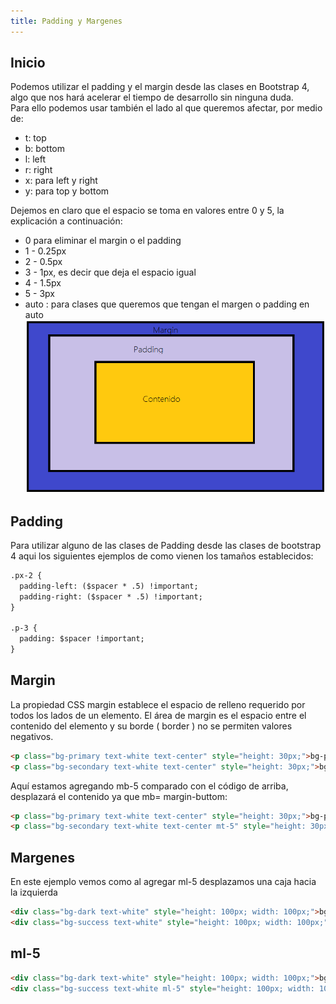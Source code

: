 ```yaml
---
title: Padding y Margenes
---
```

## Inicio
Podemos utilizar el padding y el margin desde las clases en Bootstrap 4, algo que nos hará acelerar el tiempo de desarrollo sin ninguna duda.   
Para ello podemos usar también el lado al que queremos afectar, por medio de:
- t: top
- b: bottom
- l: left
- r: right
- x: para left y right
- y: para top y bottom  

Dejemos en claro que el espacio se toma en valores entre 0 y 5, la explicación a continuación:
- 0 para eliminar el margin o el padding
- 1  - 0.25px
- 2  - 0.5px
- 3  - 1px, es decir que deja el espacio igual
- 4  - 1.5px
- 5  - 3px
- auto : para clases que queremos que tengan el margen o padding en auto
![](../../img/pading.png)

## Padding
Para utilizar alguno de las clases de Padding desde las clases de bootstrap 4 aqui los siguientes ejemplos de como vienen los tamaños establecidos: 
```html
.px-2 {
  padding-left: ($spacer * .5) !important;
  padding-right: ($spacer * .5) !important;
}

.p-3 {
  padding: $spacer !important;
}
```
## Margin
La propiedad CSS margin establece el espacio de relleno requerido por todos los lados de un elemento. El área de margin es el espacio entre el contenido del elemento y su borde ( border ) no se permiten valores negativos.
```html
<p class="bg-primary text-white text-center" style="height: 30px;">bg-primary</p>
<p class="bg-secondary text-white text-center" style="height: 30px;">bg-secondary</p>
```
<margin></margin>
Aquí estamos agregando mb-5 comparado con el código de arriba, desplazará el contenido ya que mb= margin-buttom:
```html
<p class="bg-primary text-white text-center" style="height: 30px;">bg-primary</p>
<p class="bg-secondary text-white text-center mt-5" style="height: 30px;">bg-secondary</p>
```  
<margin2></margin2>

## Margenes
En este ejemplo vemos como al agregar ml-5 desplazamos una caja hacia la izquierda
```html
<div class="bg-dark text-white" style="height: 100px; width: 100px;">bg-dark</div>
<div class="bg-success text-white" style="height: 100px; width: 100px;">bg-success</div>
```
<pading></pading>
## ml-5
```html
<div class="bg-dark text-white" style="height: 100px; width: 100px;">bg-dark</div>
<div class="bg-success text-white ml-5" style="height: 100px; width: 100px;">bg-success</div>
```
<pading2></pading2>

  

<!-- Es lo mas espaciado que podemos usar desde nuestra clase usando Bootstrap, para hacer espaciador mas grandes tendremos que hacerlo por nosotros mismos.  --> 

